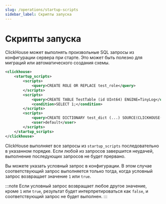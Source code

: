 ```yaml
---
slug: /operations/startup-scripts
sidebar_label: Скрипты запуска
---
```



# Скрипты запуска

ClickHouse может выполнять произвольные SQL запросы из конфигурации сервера при старте. Это может быть полезно для миграций или автоматического создания схемы.

```xml
<clickhouse>
    <startup_scripts>
        <scripts>
            <query>CREATE ROLE OR REPLACE test_role</query>
        </scripts>
        <scripts>
            <query>CREATE TABLE TestTable (id UInt64) ENGINE=TinyLog</query>
            <condition>SELECT 1;</condition>
        </scripts>
        <scripts>
            <query>CREATE DICTIONARY test_dict (...) SOURCE(CLICKHOUSE(...))</query>
            <user>default</user>
        </scripts>
    </startup_scripts>
</clickhouse>
```

ClickHouse выполняет все запросы из `startup_scripts` последовательно в указанном порядке. Если любой из запросов завершится неудачей, выполнение последующих запросов не будет прервано.

Вы можете указать условный запрос в конфигурации. В этом случае соответствующий запрос выполняется только тогда, когда условный запрос возвращает значение `1` или `true`.

:::note
Если условный запрос возвращает любое другое значение, кроме `1` или `true`, результат будет интерпретироваться как `false`, и соответствующий запрос не будет выполнен.
:::
